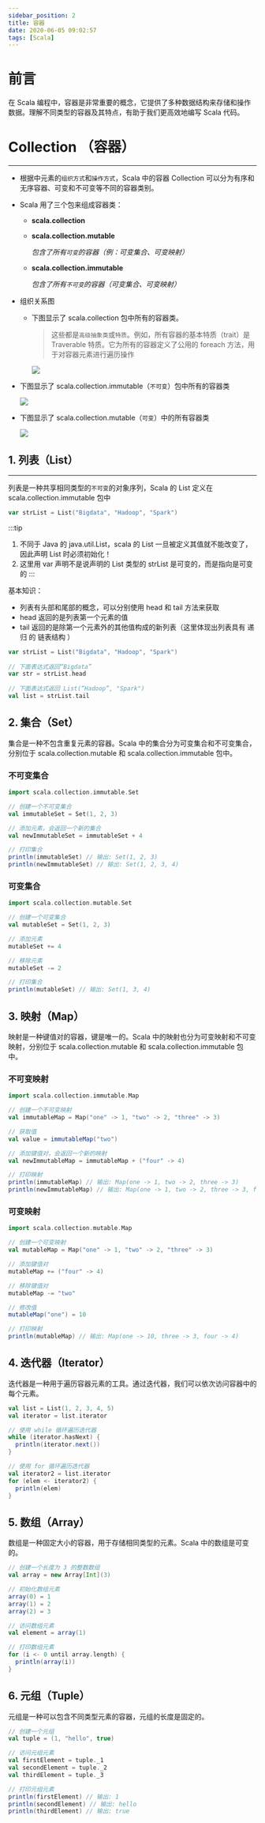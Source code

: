 ```yaml
---
sidebar_position: 2
title: 容器
date: 2020-06-05 09:02:57
tags: [Scala]
---
```

# 前言
在 Scala 编程中，容器是非常重要的概念，它提供了多种数据结构来存储和操作数据。理解不同类型的容器及其特点，有助于我们更高效地编写 Scala 代码。

# Collection （容器）

---

- 根据中元素的`组织方式`和`操作方式`，Scala 中的容器 Collection 可以分为有序和无序容器、可变和不可变等不同的容器类别。

- Scala 用了三个包来组成容器类：

  - **scala.collection**

  - **scala.collection.mutable**

    *包含了所有`可变`的容器（例：可变集合、可变映射）*

  - **scala.collection.immutable**

    *包含了所有`不可变`的容器（可变集合、可变映射）*

<!-- more -->

- 组织关系图

  - 下图显示了 scala.collection 包中所有的容器类。

    > 这些都是`高级抽象类`或`特质`。例如，所有容器的基本特质（trait）是 Traverable 特质。它为所有的容器定义了公用的 foreach 方法，用于对容器元素进行遍历操作

    ![](https://github.com/CharlieTao/CharlieTao.github.sources/blob/master/BigData/Pictures/Scala/Scala%E5%AE%B9%E5%99%A8/scala.collection.png?raw=true)
  
- 下图显示了 scala.collection.immutable（`不可变`）包中所有的容器类
  
  ![](https://github.com/CharlieTao/CharlieTao.github.sources/blob/master/BigData/Pictures/Scala/Scala%E5%AE%B9%E5%99%A8/scala.collection.immutable.png?raw=true)
  
- 下图显示了 scala.collection.mutable（`可变`）中的所有容器类
  
  ![](https://github.com/CharlieTao/CharlieTao.github.sources/blob/master/BigData/Pictures/Scala/Scala%E5%AE%B9%E5%99%A8/scala.collection.mutable.png?raw=true)
  

## 1. 列表（List）

---

列表是一种共享相同类型的`不可变`的对象序列，Scala 的 List 定义在 scala.collection.immutable 包中

```scala
var strList = List("Bigdata", "Hadoop", "Spark")
```

:::tip
1. 不同于 Java 的 java.util.List，scala 的 List 一旦被定义其值就不能改变了，因此声明 List 时必须初始化！
2. 这里用 var 声明不是说声明的 List 类型的 strList 是可变的，而是指向是可变的
:::

基本知识：

- 列表有头部和尾部的概念，可以分别使用 head 和 tail 方法来获取
- head 返回的是列表第一个元素的值
- tail 返回的是除第一个元素外的其他值构成的新列表（这里体现出列表具有 递归 的 链表结构 ）

```scala
var strList = List("Bigdata", "Hadoop", "Spark")
  
// 下面表达式返回“Bigdata”
var str = strList.head
  
// 下面表达式返回 List(“Hadoop”, "Spark")
val list = strList.tail
```

## 2. 集合（Set）
集合是一种不包含重复元素的容器。Scala 中的集合分为可变集合和不可变集合，分别位于 scala.collection.mutable 和 scala.collection.immutable 包中。

### 不可变集合
```scala
import scala.collection.immutable.Set

// 创建一个不可变集合
val immutableSet = Set(1, 2, 3)

// 添加元素，会返回一个新的集合
val newImmutableSet = immutableSet + 4

// 打印集合
println(immutableSet) // 输出: Set(1, 2, 3)
println(newImmutableSet) // 输出: Set(1, 2, 3, 4)
 ```

### 可变集合
```scala
import scala.collection.mutable.Set

// 创建一个可变集合
val mutableSet = Set(1, 2, 3)

// 添加元素
mutableSet += 4

// 移除元素
mutableSet -= 2

// 打印集合
println(mutableSet) // 输出: Set(1, 3, 4)
 ```

## 3. 映射（Map）
映射是一种键值对的容器，键是唯一的。Scala 中的映射也分为可变映射和不可变映射，分别位于 scala.collection.mutable 和 scala.collection.immutable 包中。

### 不可变映射
```scala
import scala.collection.immutable.Map

// 创建一个不可变映射
val immutableMap = Map("one" -> 1, "two" -> 2, "three" -> 3)

// 获取值
val value = immutableMap("two")

// 添加键值对，会返回一个新的映射
val newImmutableMap = immutableMap + ("four" -> 4)

// 打印映射
println(immutableMap) // 输出: Map(one -> 1, two -> 2, three -> 3)
println(newImmutableMap) // 输出: Map(one -> 1, two -> 2, three -> 3, four -> 4)
```

### 可变映射
```scala
import scala.collection.mutable.Map

// 创建一个可变映射
val mutableMap = Map("one" -> 1, "two" -> 2, "three" -> 3)

// 添加键值对
mutableMap += ("four" -> 4)

// 移除键值对
mutableMap -= "two"

// 修改值
mutableMap("one") = 10

// 打印映射
println(mutableMap) // 输出: Map(one -> 10, three -> 3, four -> 4)
```

## 4. 迭代器（Iterator）
迭代器是一种用于遍历容器元素的工具。通过迭代器，我们可以依次访问容器中的每个元素。

```scala
val list = List(1, 2, 3, 4, 5)
val iterator = list.iterator

// 使用 while 循环遍历迭代器
while (iterator.hasNext) {
  println(iterator.next())
}

// 使用 for 循环遍历迭代器
val iterator2 = list.iterator
for (elem <- iterator2) {
  println(elem)
}
 ```

## 5. 数组（Array）
数组是一种固定大小的容器，用于存储相同类型的元素。Scala 中的数组是可变的。

```scala
// 创建一个长度为 3 的整数数组
val array = new Array[Int](3)

// 初始化数组元素
array(0) = 1
array(1) = 2
array(2) = 3

// 访问数组元素
val element = array(1)

// 打印数组元素
for (i <- 0 until array.length) {
  println(array(i))
}
 ```

## 6. 元组（Tuple）
元组是一种可以包含不同类型元素的容器，元组的长度是固定的。

```scala
// 创建一个元组
val tuple = (1, "hello", true)

// 访问元组元素
val firstElement = tuple._1
val secondElement = tuple._2
val thirdElement = tuple._3

// 打印元组元素
println(firstElement) // 输出: 1
println(secondElement) // 输出: hello
println(thirdElement) // 输出: true
 ```